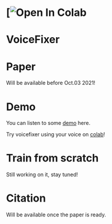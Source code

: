 # [![Open In Colab](https://colab.research.google.com/drive/1HYYUepIsl2aXsdET6P_AmNVXuWP1MCMf?usp=sharing)

# VoiceFixer



# Paper
Will be available before Oct.03 2021!

# Demo

You can listen to some [demo](https://haoheliu.github.io/demopage-voicefixer/) here.

Try voicefixer using your voice on [colab](https://colab.research.google.com/drive/1HYYUepIsl2aXsdET6P_AmNVXuWP1MCMf?usp=sharing)!

# Train from scratch
Still working on it, stay tuned!

# Citation
Will be available once the paper is ready.




